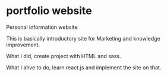# portfolio website

Personal information website

This is basically introductory site for Marketing and knowledge improvement.

What I did,
create project with HTML and sass.

What I ahve to do,
learn react.js and implement the site on that.
